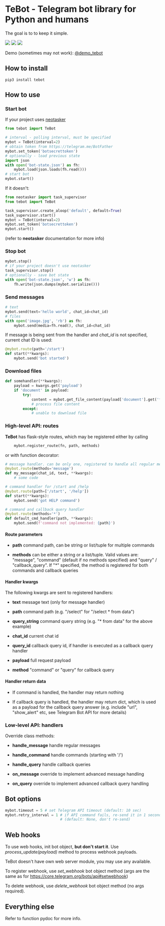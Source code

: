 # TeBot - Telegram bot library for Python and humans

The goal is to to keep it simple.

<img src="https://img.shields.io/pypi/v/tebot.svg" />
<img src="https://img.shields.io/badge/license-MIT-green.svg" />
<img src="https://img.shields.io/badge/python-3.6%20%7C%203.7%20%7C%203.8-blue.svg" />

Demo (sometimes may not work): [@demo_tebot](https://telegram.me/demo_tebot)

## How to install

```shell
pip3 install tebot
```

## How to use

### Start bot

If your project uses [neotasker](https://github.com/alttch/neotasker)

```python
from tebot import TeBot

# interval - polling interval, must be specified
mybot = TeBot(interval=2)
# obtain token from https://telegram.me/BotFather
mybot.set_token('botsecrettoken')
# optionally - load previous state
import json
with open('bot-state.json') as fh:
    mybot.load(json.loads(fh.read()))
# start bot
mybot.start()
```

If it doesn't:

```python
from neotasker import task_supervisor
from tebot import TeBot

task_supervisor.create_aloop('default', default=True)
task_supervisor.start()
mybot = TeBot(interval=2)
mybot.set_token('botsecrettoken')
mybot.start()
```

(refer to **neotasker** documentation for more info)

### Stop bot

```python
mybot.stop()
# if your project doesn't use neotasker
task_supervisor.stop()
# optionally - save bot state
with open('bot-state.json', 'w') as fh:
    fh.write(json.dumps(mybot.serialize()))
```

### Send messages

```python
# text
mybot.send(text='hello world', chat_id=chat_id)
# files
with open('image.jpg', 'rb') as fh:
    mybot.send(media=fh.read(), chat_id=chat_id)
```

If message is being sent from the handler and *chat_id* is not specified,
current chat ID is used:

```python
@mybot.route(path='/start')
def start(**kwargs):
    mybot.send('bot started')
```

### Download files

```python
def somehandler(**kwargs):
    payload = kwargs.get('payload')
    if 'document' in payload:
        try:
            content = mybot.get_file_content(payload['document'].get('file_id'))
            # process file content
        except:
            # unable to download file
```

### High-level API: routes

**TeBot** has flask-style routes, which may be registered either by calling

```python
    mybot.register_route(fn, path, methods)
```

or with function decorator:

```python
# message handler. can be only one, registered to handle all regular messages
@mybot.route(methods='message')
def my_message(chat_id, text, **kwargs):
    # some code

# command handler for /start and /help
@mybot.route(path=['/start', '/help'])
def start(**kwargs):
    mybot.send('got HELP command')

# command and callback query handler
@mybot.route(methods='*')
def default_cmd_handler(path, **kwargs):
    mybot.send(f'command not implemented: {path}')
```

#### Route parameters

* **path** command path, can be string or list/tuple for multiple commands

* **methods** can be either a string or a list/tuple. Valid values are:
  "message", "command" (default if no methods specified) and
  "query" / "callback_query". If "\*" specified, the method is registered for
  both commands and callback queries


#### Handler kwargs

The following kwargs are sent to registered handlers:

* **text** message text (only for message handler)

* **path** command path (e.g. "/select" for "/select \* from data")

* **query_string** command query string (e.g. "\* from data" for the above
  example)

* **chat_id** current chat id

* **query_id** callback query id, if handler is executed as a callback query
  handler

* **payload** full request payload

* **method** "command" or "query" for callback query

#### Handler return data

* If command is handled, the handler may return nothing

* If callback query is handled, the handler may return dict, which is used as a
  payload for the callback query answer (e.g. include "url", "show_alert" etc,
  see Telegram Bot API for more details)

### Low-level API: handlers

Override class methods:

* **handle_message** handle regular messages

* **handle_command** handle commands (starting
  with '/')

* **handle_query** handle callback queries

* **on_message** override to implement advanced message handling

* **on_query** override to implement advanced callback query handling

## Bot options

```python
mybot.timeout = 5 # set Telegram API timeout (default: 10 sec)
mybot.retry_interval = 1 # if API command fails, re-send it in 1 second
                         # (default: None, don't re-send)
```

## Web hooks

To use web hooks, init bot object, **but don't start it**. Use
*process_update(payload)* method to process webhook payloads.

TeBot doesn't have own web server module, you may use any available.

To register webhook, use *set_webhook* bot object method (args are the same as
for https://core.telegram.org/bots/api#setwebhook)

To delete webhook, use *delete_webhook* bot object method (no args required).

## Everything else

Refer to function pydoc for more info.
